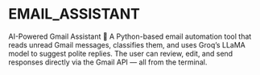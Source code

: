 # EMAIL_ASSISTANT
AI-Powered Gmail Assistant 📧 A Python-based email automation tool that reads unread Gmail messages, classifies them, and uses Groq’s LLaMA model to suggest polite replies. The user can review, edit, and send responses directly via the Gmail API — all from the terminal.
